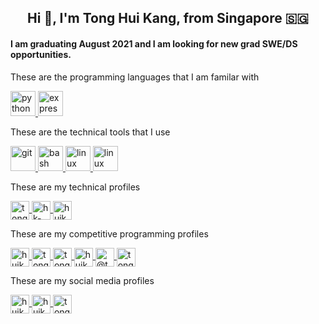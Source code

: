 <h2 align="center">Hi 👋, I'm Tong Hui Kang, from Singapore 🇸🇬</h2>
<h4 align="left">I am graduating August 2021 and I am looking for new grad SWE/DS opportunities.</h4>


These are the programming languages that I am familar with

<p align="left">
  <a href="#">
    <img src="https://cdn.jsdelivr.net/npm/simple-icons@3.0.1/icons/python.svg" unselectable="on" alt="python" width="40" height="40"/>
  </a>
  <a href="#">
    <img src="https://cdn.jsdelivr.net/npm/simple-icons@3.0.1/icons/javascript.svg" unselectable="on" alt="express" width="40" height="40"/>
  </a>
</p>


These are the technical tools that I use

<p align="left" style="pointer-events: none; user-select: none;">
  <a href="#">
    <img src="https://cdn.jsdelivr.net/npm/simple-icons@3.0.1/icons/git.svg" unselectable="on" alt="git" width="40" height="40"/>
  </a>
  <a href="#">
    <img src="https://cdn.jsdelivr.net/npm/simple-icons@3.0.1/icons/gnubash.svg" unselectable="on" alt="bash" width="40" height="40"/>
  </a>
  <a href="#">
    <img src="https://cdn.jsdelivr.net/npm/simple-icons@3.0.1/icons/linux.svg" unselectable="on" alt="linux" width="40" height="40"/>
  </a>
  <a href="#">
    <img src="https://cdn.jsdelivr.net/npm/simple-icons@3.0.1/icons/apple.svg" unselectable="on" alt="linux" width="40" height="40"/>
  </a>
</p>


These are my technical profiles

<p align="left">
  <a href="https://github.com/tonghuikang" target="blank">
    <img align="center" src="https://cdn.jsdelivr.net/npm/simple-icons@3.0.1/icons/github.svg" alt="tonghuikang" height="30" width="30" />
  </a>
  <a href="https://stackoverflow.com/users/5894029/hk-tong" target="blank">
    <img align="center" src="https://cdn.jsdelivr.net/npm/simple-icons@3.0.1/icons/stackoverflow.svg" alt="hk-tong" height="30" width="30" />
  </a>
  <a href="https://kaggle.com/huikang" target="blank">
    <img align="center" src="https://cdn.jsdelivr.net/npm/simple-icons@3.0.1/icons/kaggle.svg" alt="huikang" height="30" width="30" />
  </a>
</p>


These are my competitive programming profiles

<p align="left">
  <a href="https://codeforces.com/profile/huikang" target="blank">
    <img align="center" src="https://cdn.jsdelivr.net/npm/simple-icons@3.0.1/icons/codeforces.svg" alt="huikang" height="30" width="30" />
  </a>
  <a href="https://www.leetcode.com/tonghuikang" target="blank">
    <img align="center" src="https://cdn.jsdelivr.net/npm/simple-icons@3.0.1/icons/leetcode.svg" alt="tonghuikang" height="30" width="30" />
  </a>
  <a href="https://www.topcoder.com/members/tonghuikang" target="blank">
    <img align="center" src="https://cdn.jsdelivr.net/npm/simple-icons@3.0.1/icons/topcoder.svg" alt="tonghuikang" height="30" width="30" />
  </a>
  <a href="https://www.hackerrank.com/huikang_tong" target="blank">
    <img align="center" src="https://cdn.jsdelivr.net/npm/simple-icons@3.0.1/icons/hackerrank.svg" alt="huikang_tong" height="30" width="30" />
  </a>
  <a href="https://www.hackerearth.com/@tonghuikang" target="blank">
    <img align="center" src="https://cdn.jsdelivr.net/npm/simple-icons@3.0.1/icons/hackerearth.svg" alt="@tonghuikang" height="30" width="30" />
  </a>
  <a href="https://www.codechef.com/users/tonghuikang" target="blank">
    <img align="center" src="https://cdn.jsdelivr.net/npm/simple-icons@3.1.0/icons/codechef.svg" alt="tonghuikang" height="30" width="30" />
  </a>
</p>


These are my social media profiles

<p align="left">
  <a href="https://linkedin.com/in/huikang-tong" target="blank">
    <img align="center" src="https://cdn.jsdelivr.net/npm/simple-icons@3.0.1/icons/linkedin.svg" alt="huikang-tong" height="30" width="30" />
  </a>
  <a href="https://fb.com/huikang" target="blank">
    <img align="center" src="https://cdn.jsdelivr.net/npm/simple-icons@3.0.1/icons/facebook.svg" alt="huikang" height="30" width="30" />
  </a>
  <a href="https://instagram.com/tonghuikang" target="blank">
    <img align="center" src="https://cdn.jsdelivr.net/npm/simple-icons@3.0.1/icons/instagram.svg" alt="tonghuikang" height="30" width="30" />
  </a>
</p>
